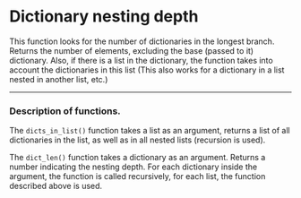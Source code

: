 # Dictionary nesting depth

This function looks for the number of dictionaries in the longest branch. Returns the number of elements, excluding the base (passed to it) dictionary.
Also, if there is a list in the dictionary, the function takes into account the dictionaries in this list (This also works for a dictionary in a list nested in another list, etc.)

---

### Description of functions.

The `dicts_in_list()` function takes a list as an argument, returns a list of all dictionaries in the list, as well as in all nested lists (recursion is used).

The `dict_len()` function takes a dictionary as an argument. Returns a number indicating the nesting depth. For each dictionary inside the argument, the function is called recursively, for each list, the function described above is used.

